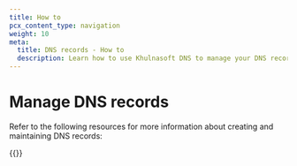 ```yaml
---
title: How to
pcx_content_type: navigation
weight: 10
meta:
  title: DNS records - How to
  description: Learn how to use Khulnasoft DNS to manage your DNS records.
---
```


# Manage DNS records

Refer to the following resources for more information about creating and maintaining DNS records:

{{<directory-listing>}}
